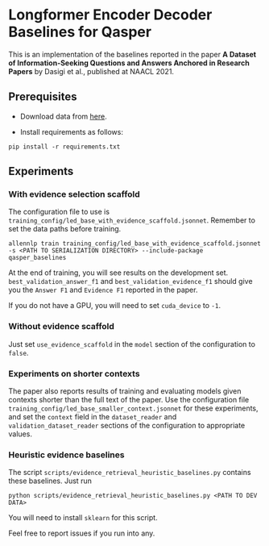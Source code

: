 # Longformer Encoder Decoder Baselines for Qasper

This is an implementation of the baselines reported in the paper **A Dataset of Information-Seeking Questions and Answers Anchored in Research Papers** by Dasigi et al., published at NAACL 2021.

## Prerequisites

 - Download data from [here](https://allenai.org/data/qasper).

 - Install requirements as follows:

```
pip install -r requirements.txt
```

## Experiments

### With evidence selection scaffold

The configuration file to use is `training_config/led_base_with_evidence_scaffold.jsonnet`. Remember to set the data paths before training.

```
allennlp train training_config/led_base_with_evidence_scaffold.jsonnet -s <PATH TO SERIALIZATION DIRECTORY> --include-package qasper_baselines
```

At the end of training, you will see results on the development set. `best_validation_answer_f1` and `best_validation_evidence_f1` should give you the `Answer F1` and `Evidence F1` reported in the paper.

If you do not have a GPU, you will need to set `cuda_device` to `-1`.


### Without evidence scaffold

Just set `use_evidence_scaffold` in the `model` section of the configuration to `false`.


### Experiments on shorter contexts

The paper also reports results of training and evaluating models given contexts shorter than the full text of the paper. Use the configuration file `training_config/led_base_smaller_context.jsonnet` for these experiments, and set the `context` field in the `dataset_reader` and `validation_dataset_reader` sections of the configuration to appropriate values. 

### Heuristic evidence baselines

The script `scripts/evidence_retrieval_heuristic_baselines.py` contains these baselines. Just run

```
python scripts/evidence_retrieval_heuristic_baselines.py <PATH TO DEV DATA>
```

You will need to install `sklearn` for this script.

Feel free to report issues if you run into any.
